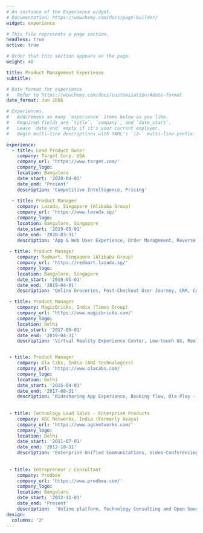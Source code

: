 ```yaml
---
# An instance of the Experience widget.
# Documentation: https://wowchemy.com/docs/page-builder/
widget: experience

# This file represents a page section.
headless: true
active: true

# Order that this section appears on the page.
weight: 40

title: Product Management Experience
subtitle:

# Date format for experience
#   Refer to https://wowchemy.com/docs/customization/#date-format
date_format: Jan 2006

# Experiences.
#   Add/remove as many `experience` items below as you like.
#   Required fields are `title`, `company`, and `date_start`.
#   Leave `date_end` empty if it's your current employer.
#   Begin multi-line descriptions with YAML's `|2-` multi-line prefix.

experience:
  - title: Lead Product Owner
    company: Target Corp. USA
    company_url: 'https://www.target.com/'
    company_logo: 
    location: Bangalore
    date_start: '2020-04-01'
    date_end: 'Present'
    description: 'Competitive Intelligence, Pricing'
        
  - title: Product Manager
    company: Lazada, Singapore (Alibaba Group)
    company_url: 'https://www.lazada.sg/'
    company_logo: 
    location: Bangalore, Singapore
    date_start: '2019-05-01'
    date_end: '2020-03-31'
    description: 'App & Web User Experience, Order Management, Reverse Logistics, fulfilment' 
    
 - title: Product Manager
    company: Redmart, Singapore (Alibaba Group)
    company_url: 'https://redmart.lazada.sg/'
    company_logo: 
    location: Bangalore, Singapore
    date_start: '2018-05-01'
    date_end: '2019-04-01'
    description: 'Online Groceries, Post-Checkout User Journey, CRM, Customer Help Center'

 - title: Product Manager
    company: MagicBricks, India (Times Group)
    company_url: 'https://www.magicbricks.com/'
    company_logo: 
    location: Delhi
    date_start: '2017-09-01'
    date_end: '2019-04-31'
    description: 'Virtual Reality Experience Center, Low-touch UX, Real-estate Web Search & Discovery'


 - title: Product Manager
    company: Ola Cabs, India (ANI Technologies)
    company_url: 'https://www.olacabs.com/'
    company_logo: 
    location: Delhi
    date_start: '2015-04-01'
    date_end: '2017-08-31'
    description: 'Ridesharing App Experience, Booking flow, Ola Play - Multimedia/IOT Platform'
     
       
 - title: Technology Lead Sales - Enterprise Products
    company: AGC Networks, India (Formerly Avaya)
    company_url: 'https://www.agcnetworks.com/'
    company_logo: 
    location: Delhi
    date_start: '2011-07-01'
    date_end: '2012-10-31'
    description: 'Enterprise Unified Communications, Video-Conferencing, Contact-Center, Telephony Platform'
    
          
 - title: Entrepreneur / Consultant
    company: Prodbee
    company_url: 'https://www.prodbee.com/'
    company_logo: 
    location: Bengaluru
    date_start: '2012-11-01'
    date_end: 'Present'
    description:  'Online platform, Technology Consulting and Open Source'
design:
  columns: '2'
---
```

